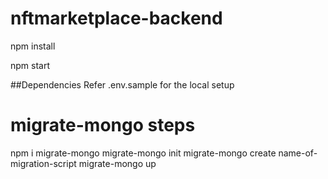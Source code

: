 # nftmarketplace-backend

npm install

npm start

##Dependencies
Refer .env.sample for the local setup

# migrate-mongo steps

npm i migrate-mongo
migrate-mongo init
migrate-mongo create name-of-migration-script
migrate-mongo up


